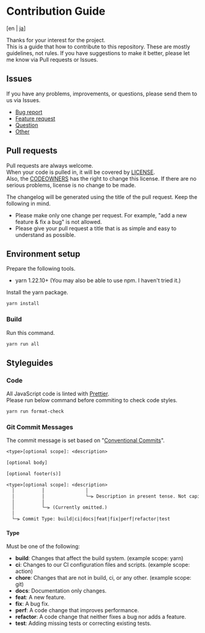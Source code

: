 # Contribution Guide

\[en | [ja](./CONTRIBUTING.ja.md)\]

Thanks for your interest for the project.  
This is a guide that how to contribute to this repository. These are mostly guidelines, not rules. If you have suggestions to make it better, please let me know via Pull requests or Issues.

## Issues

If you have any problems, improvements, or questions, please send them to us via Issues.

- [Bug report](./../../issues/new?template=bug-report.md)
- [Feature request](./../../issues/new?template=feature_request.md)
- [Question](./../../issues/new?template=question.md)
- [Other](./../../issues/new)

## Pull requests

Pull requests are always welcome.  
When your code is pulled in, it will be covered by [LICENSE](./../../LICENSE).  
Also, the [CODEOWNERS](./../../CODEOWNERS) has the right to change this license. If there are no serious problems, license is no change to be made.

The changelog will be generated using the title of the pull request. Keep the following in mind.

- Please make only one change per request. For example, "add a new feature & fix a bug" is not allowed.
- Please give your pull request a title that is as simple and easy to understand as possible.

## Environment setup

Prepare the following tools.

- yarn 1.22.10+ (You may also be able to use npm. I haven't tried it.)

Install the yarn package.

```bash
yarn install
```

### Build

Run this command.

```bash
yarn run all
```

## Styleguides

### Code

All JavaScript code is linted with [Prettier](https://prettier.io/).  
Please run below command before commiting to check code styles.

```bash
yarn run format-check
```

### Git Commit Messages

The commit message is set based on "[Conventional Commits](https://www.conventionalcommits.org)".

```txt
<type>[optional scope]: <description>

[optional body]

[optional footer(s)]
```

```txt
<type>[optional scope]: <description>
  │          │               │
  │          │               └─⫸ Description in present tense. Not capitalized. No period at the end.
  │          │
  │          └─⫸ (Currently omitted.)
  │
  └─⫸ Commit Type: build|ci|docs|feat|fix|perf|refactor|test
```

#### Type

Must be one of the following:

- **build**: Changes that affect the build system. (example scope: yarn)
- **ci**: Changes to our CI configuration files and scripts. (example scope: action)
- **chore**: Changes that are not in build, ci, or any other. (example scope: git)
- **docs**: Documentation only changes.
- **feat**: A new feature.
- **fix**: A bug fix.
- **perf**: A code change that improves performance.
- **refactor**: A code change that neither fixes a bug nor adds a feature.
- **test**: Adding missing tests or correcting existing tests.
